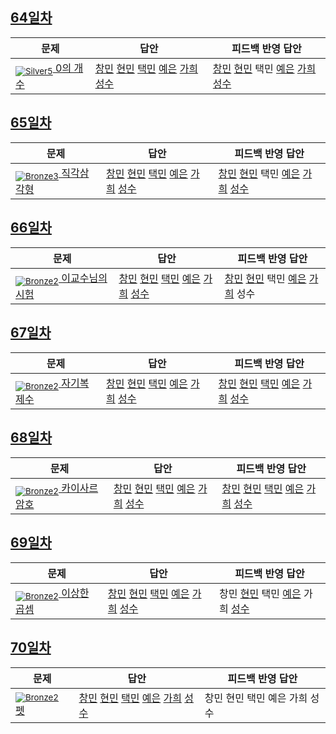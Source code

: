 [Unrated]: https://user-images.githubusercontent.com/33937365/126247607-85783912-c11a-4d50-ac36-8cc7dcb75cd2.png
[Bronze5]: https://user-images.githubusercontent.com/33937365/126247611-e362d727-17a4-4737-a232-5827e185ab7c.png
[Bronze4]: https://user-images.githubusercontent.com/33937365/126247612-89cbc675-e1d4-43a2-950b-1cb014dca697.png
[Bronze3]: https://user-images.githubusercontent.com/33937365/126247613-b8408610-7bc4-40f8-804f-a30a45ddbb68.png
[Bronze2]: https://user-images.githubusercontent.com/33937365/126247614-d85dc6ff-a520-4c00-82bd-eb593b156bd8.png
[Bronze1]: https://user-images.githubusercontent.com/33937365/126247616-04b2ab30-9891-4b7b-8cb4-38e99b97e834.png
[Silver5]: https://user-images.githubusercontent.com/33937365/126247618-38c5c905-672b-4d75-808e-8a7d45ea577d.png
[Silver4]: https://user-images.githubusercontent.com/33937365/126247620-ba2d1b96-b0aa-4b88-80c5-71569c69bbc3.png
[Silver3]: https://user-images.githubusercontent.com/33937365/126247621-1b55b7f4-3a79-4348-8a63-f00c1813853e.png
[Silver2]: https://user-images.githubusercontent.com/33937365/126247622-a83b30a9-6618-4593-b775-6f6730afd3f6.png
[Silver1]: https://user-images.githubusercontent.com/33937365/126247625-8d82f8ab-6f95-4ef8-a243-be31f548596e.png

## [64일차](Day64)

| 문제                 | 답안 | 피드백 반영 답안 |
| -------------------- | ---- | ---------------- |
| [<sub>![Silver5]</sub> 0의 개수](https://www.acmicpc.net/problem/11170) | [창민](Day64/shm_11170.java) [현민](Day64/shm_11170.java) [택민](Day64/jtm_11170.java) [예은](Day64/lye_11170.py) [가희](Day64/kkh_11170.py) [성수](Day64/ass_11170.java) | [창민](Day64/shm_11170.java) [현민](Day64/shm_11170.java) 택민 [예은](Day64/lye_11170.py) [가희](Day64/kkh_11170.py) [성수](Day64/ass_11170.java)             |

## [65일차](Day65)

| 문제                 | 답안 | 피드백 반영 답안 |
| -------------------- | ---- | ---------------- |
| [<sub>![Bronze3]</sub> 직각삼각형](https://www.acmicpc.net/problem/4153) | [창민](Day65/kcm_4153.java) [현민](Day65/shm_4153.java) [택민](Day65/jtm_4153.java) [예은](Day65/lye_4153.py) [가희](Day65/kkh_4153.java) [성수](Day65/ass_4153.java) | [창민](Day65/kcm_fb_4153.java) [현민](Day65/shm_4153.java) 택민 [예은](Day65/lye_4153.py) [가희](Day65/kkh_fb_4153.java) [성수](Day65/ass_4153.java)             |

## [66일차](Day66)

| 문제                 | 답안 | 피드백 반영 답안 |
| -------------------- | ---- | ---------------- |
| [<sub>![Bronze2]</sub> 이교수님의 시험](https://www.acmicpc.net/problem/10874) | [창민](Day66/kcm_10874.java) [현민](Day66/shm_10874.java) [택민](Day66/jtm_10874.java) [예은](Day66/lye_10874.py) [가희](Day66/kkh_10874.py) [성수](Day66/ass_10874.java) | [창민](Day66/kcm_10874.java) [현민](Day66/shm_10874.java) 택민 [예은](Day66/lye_10874_fb.py) [가희](Day66/kkh_10874.py) 성수             |

## [67일차](Day67)

| 문제                 | 답안 | 피드백 반영 답안 |
| -------------------- | ---- | ---------------- |
| [<sub>![Bronze2]</sub> 자기복제수](https://www.acmicpc.net/problem/2028) | [창민](Day67/kcm_2028.java) [현민](Day67/shm_2028.java) [택민](Day67/jtm_2028.java) [예은](Day67/lye_2028.py) [가희](Day67/kkh_2028.java) [성수](Day67/ass_2028.java) | [창민](Day67/kcm_2028.java) [현민](Day67/shm_2028.java) [택민](Day67/jtm_2028.java) [예은](Day67/lye_2028.py) [가희](Day67/kkh_2028.java) [성수](Day67/ass_2028.java)             |

## [68일차](Day68)

| 문제                 | 답안 | 피드백 반영 답안 |
| -------------------- | ---- | ---------------- |
| [<sub>![Bronze2]</sub> 카이사르 암호](https://www.acmicpc.net/problem/5598) | [창민](Day68/kcm_5598.java) [현민](Day68/shm_5598.java) [택민](Day68/jtm_5598.java) [예은](Day68/lye_5598.py) [가희](Day68/kkh_5598.java) [성수](Day68/ass_5598.java) | [창민](Day68/kcm_5598.java) [현민](Day68/shm_5598.java) [택민](Day68/jtm_5598.java) [예은](Day68/lye_5598.py) [가희](Day68/kkh_5598.java) [성수](Day68/ass_5598.java)             |

## [69일차](Day69)

| 문제                 | 답안 | 피드백 반영 답안 |
| -------------------- | ---- | ---------------- |
| [<sub>![Bronze2]</sub> 이상한 곱셈](https://www.acmicpc.net/problem/1225) | [창민](Day69/kcm_1225.java) [현민](Day69/shm_1225.java) [택민](Day69/jtm_1225.java) [예은](Day69/lye_1225.py) [가희](Day69/kkh_1225.java) [성수](Day69/ass_1225.java) | 창민 [현민](Day69/shm_1225.java) 택민 [예은](Day69/lye_1225.py) 가희 [성수](Day69/ass_1225.java)             |

## [70일차](Day70)

| 문제                 | 답안 | 피드백 반영 답안 |
| -------------------- | ---- | ---------------- |
| [<sub>![Bronze2]</sub> 펫](https://www.acmicpc.net/problem/1362) | [창민](Day70/kcm_1362.java) [현민](Day70/shm_1362.java) [택민](Day70/jtm_1362.java) [예은](Day70/lye_1362.py) [가희](Day70/kkh_1362.java) [성수](Day70/ass_1362.java) | 창민 현민 택민 예은 가희 성수             |

